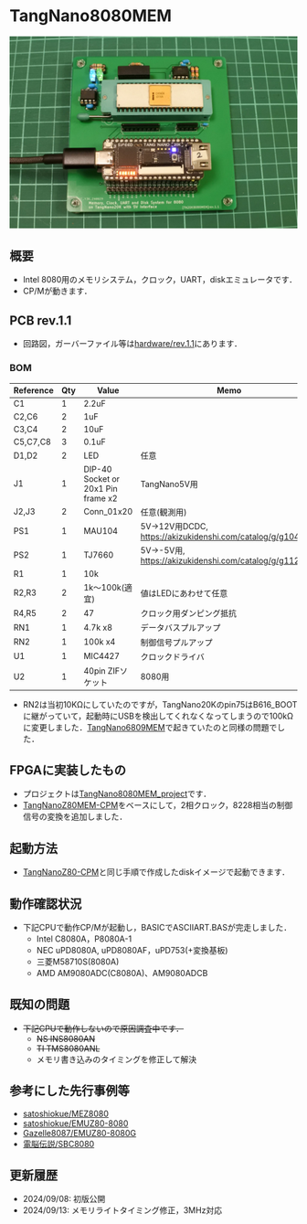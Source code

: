 # TangNano8080MEM
![](images/tangnano8080mem.jpg)
## 概要
- Intel 8080用のメモリシステム，クロック，UART，diskエミュレータです．
- CP/Mが動きます．

## PCB rev.1.1
- 回路図，ガーバーファイル等は[hardware/rev.1.1](hardware/rev.1.1/)にあります．
### BOM
|Reference          |Qty| Value          |Memo |
|-------------------|---|----------------|-----|
|C1                 |1  |2.2uF           |     |
|C2,C6              |2  |1uF             |     |
|C3,C4              |2  |10uF            |     |
|C5,C7,C8           |3  |0.1uF           |     |
|D1,D2              |2  | LED            |任意     |
|J1                 |1  | DIP-40 Socket or 20x1 Pin frame x2  |TangNano5V用|
|J2,J3              |2  |Conn_01x20      |任意(観測用)|
|PS1                |1  |MAU104          |5V→12V用DCDC,  https://akizukidenshi.com/catalog/g/g104132/ |
|PS2                |1  |TJ7660          |5V→-5V用, https://akizukidenshi.com/catalog/g/g112017/|
|R1                 |1  | 10k             |     |
|R2,R3              |2  | 1k〜100k(適宜)     | 値はLEDにあわせて任意|
|R4,R5              |2  | 47     | クロック用ダンピング抵抗|
|RN1                |1  | 4.7k x8       |データバスプルアップ     |
|RN2                |1  | 100k x4       |制御信号プルアップ       |
|U1                 |1  | MIC4427 |  クロックドライバ|
|U2                 |1  | 40pin ZIFソケット |  8080用|

- RN2は当初10KΩにしていたのですが，TangNano20Kのpin75はB616_BOOTに継がっていて，起動時にUSBを検出してくれなくなってしまうので100kΩに変更しました．[TangNano6809MEM](../TangNano6809MEM)で起きていたのと同様の問題でした．

## FPGAに実装したもの
- プロジェクトは[TangNano8080MEM_project](TangNano8080MEM_project)です．
- [TangNanoZ80MEM-CPM](../TangNanoZ80MEM-CPM/)をベースにして，2相クロック，8228相当の制御信号の変換を追加しました．

## 起動方法
- [TangNanoZ80-CPM](../TangNanoZ80MEM-CPM/)と同じ手順で作成したdiskイメージで起動できます．

## 動作確認状況
- 下記CPUで動作CP/Mが起動し，BASICでASCIIART.BASが完走しました．
  - Intel C8080A，P8080A-1
  - NEC uPD8080A, uPD8080AF，uPD753(+変換基板)
  - 三菱M58710S(8080A)
  - AMD AM9080ADC(C8080A)、AM9080ADCB
## 既知の問題
- ~~下記CPUで動作しないので原因調査中です．~~
  - ~~NS INS8080AN~~
  - ~~TI TMS8080ANL~~
  - メモリ書き込みのタイミングを修正して解決

## 参考にした先行事例等
- [satoshiokue/MEZ8080](https://github.com/satoshiokue/MEZ8080)
- [satoshiokue/EMUZ80-8080](https://github.com/satoshiokue/EMUZ80-8080)
- [Gazelle8087/EMUZ80-8080G](https://github.com/Gazelle8087/EMUZ80-8080G)
- [電脳伝説/SBC8080](https://vintagechips.wordpress.com/2018/06/24/sbc8080-cpu%E3%83%AB%E3%83%BC%E3%82%BA%E3%82%AD%E3%83%83%E3%83%88/)

## 更新履歴
- 2024/09/08: 初版公開
- 2024/09/13: メモリライトタイミング修正，3MHz対応


